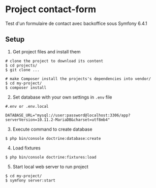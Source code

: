 # Project contact-form
Test d'un formulaire de contact avec backoffice sous Symfony 6.4.1

## Setup

1. Get project files and install them
```shell
# clone the project to download its content
$ cd projects/
$ git clone ...

# make Composer install the projects's dependencies into vendor/
$ cd my-project/
$ composer install
```

2. Set database with your own settings in `.env` file
```shell
#.env or .env.local

DATABASE_URL="mysql://user:password@localhost:3306/app?serverVersion=10.11.2-MariaDB&charset=utf8mb4"
```

3. Execute command to create database
```shell
$ php bin/console doctrine:database:create
```

4. Load fixtures
```shell
$ php bin/console doctrine:fixtures:load
```

5. Start local web server to run project
```shell
$ cd my-project/
$ symfony server:start
```



